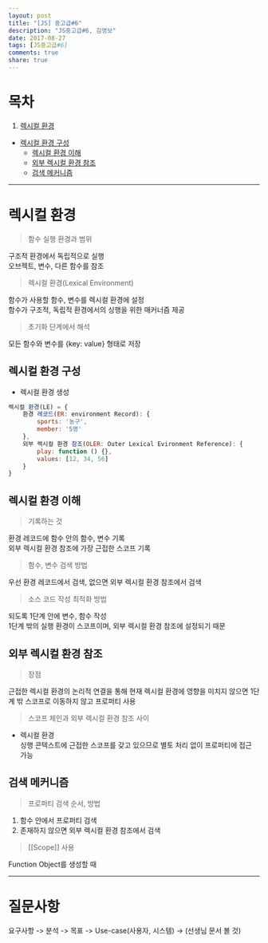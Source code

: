 ```yaml
---
layout: post
title: "[JS] 중고급#6"
description: "JS중고급#6, 김영보"
date: 2017-08-27
tags: [JS중고급#6]
comments: true
share: true
---
```


# 목차  

1. [렉시컬 환경](#렉시컬-환경)  
  - [렉시컬 환경 구성](#렉시컬-환경-구성)
	-	[렉시컬 환경 이해](#렉시컬-환경-이해)	
	- [외부 렉시컬 환경 참조](#외부-렉시컬-환경-참조)
	- [검색 메커니즘](#검색-메커니즘)
	
	
---

# 렉시컬 환경  

> 함수 실행 환경과 범위  

구조적 환경에서 독립적으로 실행  
오브젝트, 변수, 다른 함수를 참조  

> 렉시컬 환경(Lexical Environment)  

함수가 사용할 함수, 변수를 렉시컬 환경에 설정  
함수가 구조적, 독립적 환경에서의 싱행을 위한 매커너즘 제공  

> 초기화 단계에서 해석  

모든 함수와 변수를 {key: value} 형태로 저장  

## 렉시컬 환경 구성  

- 렉시컬 환경 생성  

```js
렉시컬 환경(LE) = {
	환경 레코드(ER: environment Record): {
		sports: '농구',
		member: '5명'
	},
	외부 렉시컬 환경 참조(OLER: Outer Lexical Evironment Reference): {
		play: function () {},
		values: [12, 34, 56]
	}
}
```
## 렉시컬 환경 이해  

> 기록하는 것  

환경 레코드에 함수 안의 함수, 변수 기록  
외부 렉시컬 환경 참조에 가장 근접한 스코프 기록  

> 함수, 변수 검색 방법  

우선 환경 레코드에서 검색, 없으면 외부 렉시컬 환경 참조에서 검색  

> 소스 코드 작성 최적화 방법  

되도록 1단계 안에 변수, 함수 작성  
1단계 밖의 실행 환경이 스코프이며, 외부 렉시컬 환경 참조에 설정되기 때문  

## 외부 렉시컬 환경 참조  

> 장점  

근접한 렉시컬 환경의 논리적 연결을 통해 현재 렉시컬 환경에 영향을 미치지 않으면 1단계 밖 스코프로 이동하지 않고 프로퍼티 사용  

> 스코프 체인과 외부 렉시컬 환경 참조 사이  

- 렉시컬 환경  
싱행 콘텍스트에 근접한 스코프를 갖고 있으므로 별토 처리 없이 프로퍼티에 접근 가능  

## 검색 메커니즘  

> 프로퍼티 검색 순서, 방법  

1. 함수 안에서 프로퍼티 검색  
2. 존재하지 않으면 외부 렉시컬 환경 참조에서 검색    

> [[Scope]] 사용  

Function Object를 생성할 때  






---

# 질문사항  

요구사항 -> 분석 -> 목표 -> Use-case(사용자, 시스템) -> (선생님 문서 볼 것)